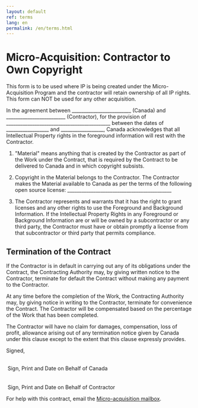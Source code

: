 ```yaml
---
layout: default
ref: terms
lang: en
permalink: /en/terms.html
---
```


# Micro-Acquisition: Contractor to Own Copyright

This form is to be used where IP is being created under the Micro-Acquisition Program and the contractor will retain ownership of all IP rights. This form can NOT be used for any other acquisition.

In the agreement between _________________________ (Canada) and _________________________ (Contractor), for the provision of ____________________________________________ between the dates of __________________ and __________________, Canada acknowledges that all Intellectual Property rights in the foreground information will rest with the Contractor.

1. "Material" means anything that is created by the Contractor as part of the Work under the Contract, that is required by the Contract to be delivered to Canada and in which copyright subsists.

2. Copyright in the Material belongs to the Contractor.
The Contractor makes the Material available to Canada as per the terms of the following open source license: ____________________________________________

3. The Contractor represents and warrants that it has the right to grant licenses and any other rights to use the Foreground and Background Information.
If the Intellectual Property Rights in any Foreground or Background Information are or will be owned by a subcontractor or any third party, the Contractor must have or obtain promptly a license from that subcontractor or third party that permits compliance.

## Termination of the Contract

If the Contractor is in default in carrying out any of its obligations under the Contract, the Contracting Authority may, by giving written notice to the Contractor, terminate for default the Contract without making any payment to the Contractor.

At any time before the completion of the Work, the Contracting Authority may, by giving notice in writing to the Contractor, terminate for convenience the Contract. The Contractor will be compensated based on the percentage of the Work that has been completed.

The Contractor will have no claim for damages, compensation, loss of profit, allowance arising out of any termination notice given by Canada under this clause except to the extent that this clause expressly provides.

Signed,

<div class="row">
  <div class="col-md-6 brdr-bttm">&nbsp;</div>
  <div class="col-md-6">&nbsp;Sign, Print and Date on Behalf of Canada</div>
</div>
<br/>
<div class="row">
  <div class="col-md-6 brdr-bttm">&nbsp;</div>
  <div class="col-md-6">&nbsp;Sign, Print and Date on Behalf of Contractor</div>
</div>

<div class="well bottom-note">
<p class="text-center">For help with this contract, email the <a href="mailto:microacquisition@hrsdc-rhdcc.gc.ca">Micro-acquisition mailbox</a>.</p>
</div>
